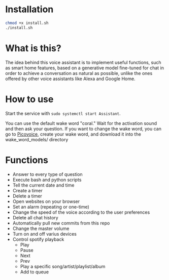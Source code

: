 # Installation

```bash
chmod +x install.sh
./install.sh
```

# What is this?

The idea behind this voice assistant is to implement useful functions, such as smart home features, based on a generative model fine-tuned for chat in order to achieve a conversation as natural as possible, unlike the ones offered by other voice assistants like Alexa and Google Home.

# How to use

Start the service with ```sudo systemctl start Assistant```.

You can use the default wake word "coral." Wait for the activation sound and then ask your question.
If you want to change the wake word, you can go to [Picovoice](https://console.picovoice.ai/), create your
wake word, and download it into the wake_word_models/ directory

# Functions

* Answer to every type of question
* Execute bash and python scripts
* Tell the current date and time
* Create a timer
* Delete a timer
* Open websites on your browser
* Set an alarm (repeating or one-time)
* Change the speed of the voice according to the user preferences
* Delete all chat history
* Automatically pull new commits from this repo
* Change the master volume
* Turn on and off varius devices
* Control spotify playback
  * Play
  * Pause
  * Next
  * Prev
  * Play a specific song/artist/playlist/album
  * Add to queue

